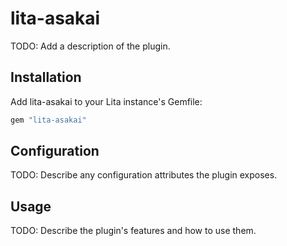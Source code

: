 # lita-asakai

TODO: Add a description of the plugin.

## Installation

Add lita-asakai to your Lita instance's Gemfile:

``` ruby
gem "lita-asakai"
```

## Configuration

TODO: Describe any configuration attributes the plugin exposes.

## Usage

TODO: Describe the plugin's features and how to use them.
